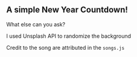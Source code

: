 ## A simple New Year Countdown!

What else can you ask?

I used Unsplash API to randomize the background

Credit to the song are attributed in the `songs.js`
